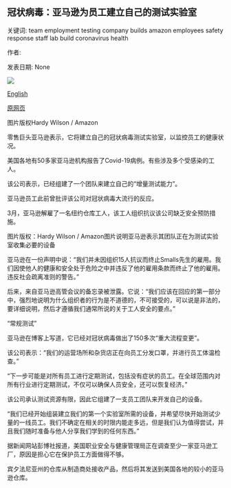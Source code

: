 ## 冠状病毒：亚马逊为员工建立自己的测试实验室

关键词: team employment testing company builds amazon employees safety response staff lab build coronavirus health

作者: 

发表日期: None

![](https://ichef.bbci.co.uk/news/1024/branded_news/3902/production/_111749541_1748066.jpg)

[English](Coronavirus%3A%20Amazon%20builds%20its%20own%20testing%20lab%20for%20staff.md)

[原网页](https://www.bbc.com/news/business-35547368)

图片版权Hardy Wilson / Amazon

零售巨头亚马逊表示，它将建立自己的冠状病毒测试实验室，以监控员工的健康状况。

美国各地有50多家亚马逊机构报告了Covid-19病例。有些涉及多个受感染的工人。

该公司表示，已经组建了一个团队来建立自己的“增量测试能力”。

亚马逊员工此前曾批评该公司对冠状病毒大流行的反应。

3月，亚马逊解雇了一名纽约仓库工人，该工人组织抗议该公司缺乏安全预防措施。

图片版权：Hardy Wilson / Amazon图片说明亚马逊表示其团队正在为测试实验室收集必要的设备

亚马逊在一份声明中说：“我们并未因组织15人抗议而终止Smalls先生的雇用。我们因使他人的健康和安全处于危险之中并违反了他的雇用条款而终止了他的雇用。违反社会疏离准则的警告。”

后来，来自亚马逊高管会议的备忘录被泄露。它说：“我们应该在回应的第一部分中，强烈地说明为什么组织者的行为是不道德的，不可接受的，可以说是非法的，要详细说明，然后才遵循我们通常所说的关于工人安全的要点。”

“常规测试”

亚马逊在博客上写道，它已经对冠状病毒做出了150多次“重大流程变更”。

该公司表示：“我们的运营场所和杂货店正在向员工分发口罩，并进行员工体温检查。”

“下一步可能是对所有员工进行定期测试，包括没有症状的员工。在全球范围内对所有行业进行定期测试，不仅可以确保人员安全，还可以恢复经济。”

该公司承认测试资源有限，因此它组建了一支员工团队来开发自己的设备。

“我们已经开始组装建立我们的第一个实验室所需的设备，并希望尽快开始测试少量的一线员工。我们不确定在相关的时限内能走多远，但是我们认为值得尝试，并且我们随时准备与他人分享我们学到的任何东西。”

据新闻网站彭博社报道，美国职业安全与健康管理局正在调查至少一家亚马逊工厂，原因是担心它在保护员工方面做得不够。

宾夕法尼亚州的仓库从制造商处接收产品，然后将其发送到美国各地的较小的亚马逊仓库。